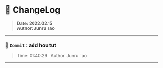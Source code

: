 # :hammer: ChangeLog
> __Date: 2022.02.15__<br>
> __Author: Junru Tao__<br>
---

### :electric_plug: `Commit` : add hou tut
> Time: 01:40:29 | Author: Junru Tao
---
